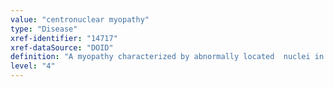 ```yaml
---
value: "centronuclear myopathy"
type: "Disease"
xref-identifier: "14717"
xref-dataSource: "DOID"
definition: "A myopathy characterized by abnormally located  nuclei in skeletal muscle cells. The nuclei are located in the center of the cell, instead of their normal location at the periphery.|Xref MGI."
level: "4"
---
```

